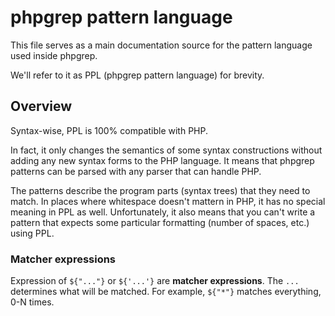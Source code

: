 # phpgrep pattern language

This file serves as a main documentation source for the pattern language used inside phpgrep.

We'll refer to it as PPL (phpgrep pattern language) for brevity.

## Overview

Syntax-wise, PPL is 100% compatible with PHP.

In fact, it only changes the semantics of some syntax constructions without adding any
new syntax forms to the PHP language. It means that phpgrep patterns can be parsed with
any parser that can handle PHP.

The patterns describe the program parts (syntax trees) that they need to match.
In places where whitespace doesn't mattern in PHP, it has no special meaning in PPL as well.
Unfortunately, it also means that you can't write a pattern that expects some particular
formatting (number of spaces, etc.) using PPL.

### Matcher expressions

Expression of `${"..."}` or `${'...'}` are **matcher expressions**.
The `...` determines what will be matched.
For example, `${"*"}` matches everything, 0-N times.
